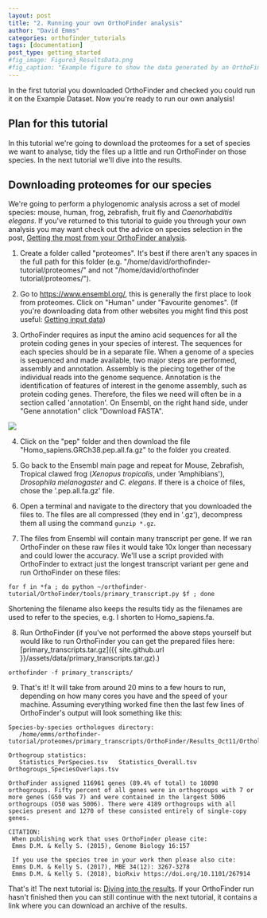 ```yaml
---
layout: post
title: "2. Running your own OrthoFinder analysis"
author: "David Emms"
categories: orthofinder_tutorials
tags: [documentation]
post_type: getting_started
#fig_image: Figure3_ResultsData.png
#fig_caption: "Example figure to show the data generated by an OrthoFinder run"
---
```


In the first tutorial you downloaded OrthoFinder and checked you could run it on the Example Dataset. Now you're ready to run our own analysis!

## Plan for this tutorial
In this tutorial we're going to download the proteomes for a set of species we want to analyse, tidy the files up a little and run OrthoFinder on those species. In the next tutorial we'll dive into the results. 

## Downloading proteomes for our species
We're going to perform a phylogenomic analysis across a set of model species: mouse, human, frog, zebrafish, fruit fly and *Caenorhabditis elegans*. If you've returned to this tutorial to guide you through your own analysis you may want check out the advice on species selection in the post, [Getting the most from your OrthoFinder analysis](/orthofinder_tutorials/040-getting-the-most-from-your-orthofinder-analysis.html).

1. Create a folder called "proteomes". It's best if there aren't any spaces in the full path for this folder (e.g. "/home/david/orthofinder-tutorial/proteomes/" and not "/home/david/orthofinder tutorial/proteomes/").

2. Go to <https://www.ensembl.org/>, this is generally the first place to look from proteomes. Click on "Human" under "Favourite genomes". (If you're downloading data from other websites you might find this post useful: [Getting input data](/orthofinder_tutorials/110-getting-input-data.html))

3. OrthoFinder requires as input the amino acid sequences for all the protein coding genes in your species of interest. The sequences for each species should be in a separate file. When a genome of a species is sequenced and made available, two major steps are performed, assembly and annotation. Assembly is the piecing together of the individual reads into the genome sequence. Annotation is the identification of features of interest in the genome assembly, such as protein coding genes. Therefore, the files we need will often be in a section called 'annotation'. On Ensembl, on the right hand side, under "Gene annotation" click "Download FASTA".
 <img src="{{ site.github.url }}/assets/img/ensembl_human_genome.png">
  
4. Click on the "pep" folder and then download the file "Homo_sapiens.GRCh38.pep.all.fa.gz" to the folder you created.

5. Go back to the Ensembl main page and repeat for Mouse, Zebrafish, Tropical clawed frog (*Xenopus tropicalis*, under 'Amphibians'), *Drosophila melanogaster* and *C. elegans*. If there is a choice of files, chose the '.pep.all.fa.gz' file. 

6. Open a terminal and navigate to the directory that you downloaded the files to. The files are all compressed (they end in '.gz'), decompress them all using the command `gunzip *.gz`. 

7. The files from Ensembl will contain many transcript per gene. If we ran OrthoFinder on these raw files it would take 10x longer than necessary and could lower the accuracy. We'll use a script provided with OrthoFinder to extract just the longest transcript variant per gene and run OrthoFinder on these files:
```
for f in *fa ; do python ~/orthofinder-tutorial/OrthoFinder/tools/primary_transcript.py $f ; done
```
Shortening the filename also keeps the results tidy as the filenames are used to refer to the species, e.g. I shorten to Homo_sapiens.fa.

8. Run OrthoFinder (if you've not performed the above steps yourself but would like to run OrthoFinder you can get the prepared files here: [primary_transcripts.tar.gz]({{ site.github.url }}/assets/data/primary_transcripts.tar.gz).)
```
orthofinder -f primary_transcripts/
```

9. That's it! It will take from around 20 mins to a few hours to run, depending on how many cores you have and the speed of your machine. Assuming everything worked fine then the last few lines of OrthoFinder's output will look something like this:

```
Species-by-species orthologues directory:
   /home/emms/orthofinder-tutorial/proteomes/primary_transcripts/OrthoFinder/Results_Oct11/Orthologues/

Orthogroup statistics:
   Statistics_PerSpecies.tsv   Statistics_Overall.tsv   Orthogroups_SpeciesOverlaps.tsv

OrthoFinder assigned 116961 genes (89.4% of total) to 18098 orthogroups. Fifty percent of all genes were in orthogroups with 7 or more genes (G50 was 7) and were contained in the largest 5006 orthogroups (O50 was 5006). There were 4189 orthogroups with all species present and 1270 of these consisted entirely of single-copy genes.

CITATION:
 When publishing work that uses OrthoFinder please cite:
 Emms D.M. & Kelly S. (2015), Genome Biology 16:157

 If you use the species tree in your work then please also cite:
 Emms D.M. & Kelly S. (2017), MBE 34(12): 3267-3278
 Emms D.M. & Kelly S. (2018), bioRxiv https://doi.org/10.1101/267914

```

That's it! The next tutorial is: [Diving into the results](/orthofinder_tutorials/030-diving-into-the-results.html). If your OrthoFinder run hasn't finished then you can still continue with the next tutorial, it contains a link where you can download an archive of the results.
